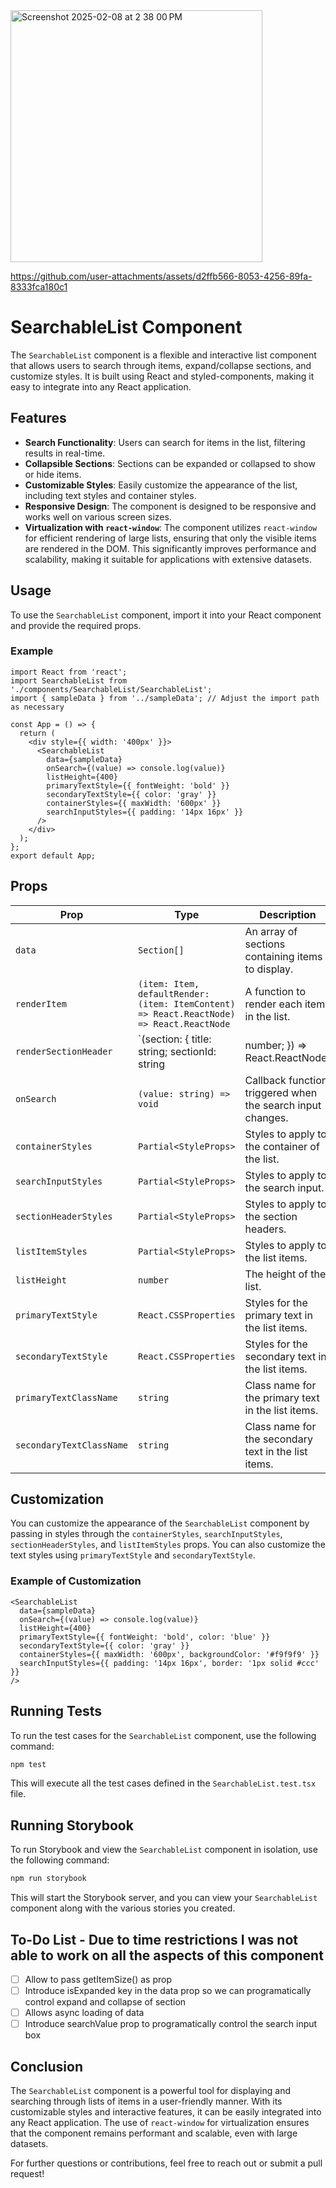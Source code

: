 
<img width="403" alt="Screenshot 2025-02-08 at 2 38 00 PM" src="https://github.com/user-attachments/assets/09e8a991-9652-42af-a038-f5e5b3215973" />


https://github.com/user-attachments/assets/d2ffb566-8053-4256-89fa-8333fca180c1


# SearchableList Component

The `SearchableList` component is a flexible and interactive list component that allows users to search through items, expand/collapse sections, and customize styles. It is built using React and styled-components, making it easy to integrate into any React application.

## Features

- **Search Functionality**: Users can search for items in the list, filtering results in real-time.
- **Collapsible Sections**: Sections can be expanded or collapsed to show or hide items.
- **Customizable Styles**: Easily customize the appearance of the list, including text styles and container styles.
- **Responsive Design**: The component is designed to be responsive and works well on various screen sizes.
- **Virtualization with `react-window`**: The component utilizes `react-window` for efficient rendering of large lists, ensuring that only the visible items are rendered in the DOM. This significantly improves performance and scalability, making it suitable for applications with extensive datasets.


## Usage

To use the `SearchableList` component, import it into your React component and provide the required props.

### Example

```tsx
import React from 'react';
import SearchableList from './components/SearchableList/SearchableList';
import { sampleData } from '../sampleData'; // Adjust the import path as necessary

const App = () => {
  return (
    <div style={{ width: '400px' }}>
      <SearchableList
        data={sampleData}
        onSearch={(value) => console.log(value)}
        listHeight={400}
        primaryTextStyle={{ fontWeight: 'bold' }}
        secondaryTextStyle={{ color: 'gray' }}
        containerStyles={{ maxWidth: '600px' }}
        searchInputStyles={{ padding: '14px 16px' }}
      />
    </div>
  );
};
export default App;
```

## Props

| Prop                     | Type                          | Description                                                                                     |
|--------------------------|-------------------------------|-------------------------------------------------------------------------------------------------|
| `data`                   | `Section[]`                  | An array of sections containing items to display.                                             |
| `renderItem`             | `(item: Item, defaultRender: (item: ItemContent) => React.ReactNode) => React.ReactNode` | A function to render each item in the list.                                                   |
| `renderSectionHeader`    | `(section: { title: string; sectionId: string | number; }) => React.ReactNode` | A function to render the section header.                                                      |
| `onSearch`               | `(value: string) => void`    | Callback function triggered when the search input changes.                                    |
| `containerStyles`        | `Partial<StyleProps>`        | Styles to apply to the container of the list.                                                 |
| `searchInputStyles`      | `Partial<StyleProps>`        | Styles to apply to the search input.                                                           |
| `sectionHeaderStyles`    | `Partial<StyleProps>`        | Styles to apply to the section headers.                                                        |
| `listItemStyles`         | `Partial<StyleProps>`        | Styles to apply to the list items.                                                             |
| `listHeight`             | `number`                     | The height of the list.                                                                         |
| `primaryTextStyle`       | `React.CSSProperties`        | Styles for the primary text in the list items.                                                |
| `secondaryTextStyle`     | `React.CSSProperties`        | Styles for the secondary text in the list items.                                              |
| `primaryTextClassName`   | `string`                     | Class name for the primary text in the list items.                                            |
| `secondaryTextClassName` | `string`                     | Class name for the secondary text in the list items.                                          |

## Customization

You can customize the appearance of the `SearchableList` component by passing in styles through the `containerStyles`, `searchInputStyles`, `sectionHeaderStyles`, and `listItemStyles` props. You can also customize the text styles using `primaryTextStyle` and `secondaryTextStyle`.

### Example of Customization

```tsx
<SearchableList
  data={sampleData}
  onSearch={(value) => console.log(value)}
  listHeight={400}
  primaryTextStyle={{ fontWeight: 'bold', color: 'blue' }}
  secondaryTextStyle={{ color: 'gray' }}
  containerStyles={{ maxWidth: '600px', backgroundColor: '#f9f9f9' }}
  searchInputStyles={{ padding: '14px 16px', border: '1px solid #ccc' }}
/>
```

## Running Tests

To run the test cases for the `SearchableList` component, use the following command:

```bash
npm test
```

This will execute all the test cases defined in the `SearchableList.test.tsx` file.

## Running Storybook

To run Storybook and view the `SearchableList` component in isolation, use the following command:

```bash
npm run storybook
```

This will start the Storybook server, and you can view your `SearchableList` component along with the various stories you created.

## To-Do List - Due to time restrictions I was not able to work on all the aspects of this component
- [ ] Allow to pass getItemSize() as prop
- [ ] Introduce isExpanded key in the data prop so we can programatically control expand and collapse of section
- [ ] Allows async loading of data
- [ ] Introduce searchValue prop to programatically control the search input box

## Conclusion

The `SearchableList` component is a powerful tool for displaying and searching through lists of items in a user-friendly manner. With its customizable styles and interactive features, it can be easily integrated into any React application. The use of `react-window` for virtualization ensures that the component remains performant and scalable, even with large datasets.

For further questions or contributions, feel free to reach out or submit a pull request!
